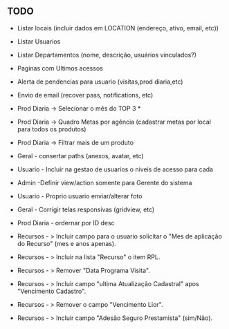 TODO
--------------------
- Listar locais (incluir dados em LOCATION (endereço, ativo, email, etc))
- Listar Usuarios
- Listar Departamentos (nome, descrição, usuários vinculados?)
- Paginas com Ultimos acessos
- Alerta de pendencias para usuario (visitas,prod diaria,etc)
- Envio de email (recover pass, notifications, etc)
- Prod Diaria -> Selecionar o mês do TOP 3 *
- Prod Diaria -> Quadro Metas por agência (cadastrar metas por local para todos os produtos)
- Prod Diaria -> Filtrar mais de um produto
- Geral - consertar paths (anexos, avatar, etc)
- Usuario - Incluir na gestao de usuarios o niveis de acesso para cada
- Admin -Definir view/action somente para Gerente do sistema
- Usuario - Proprio usuario enviar/alterar foto
- Geral - Corrigir telas responsivas (gridview, etc)
- Prod Diaria - ordernar por ID desc

- Recursos - > Incluir campo para o usuario solicitar o "Mes de aplicação do Recurso" (mes e anos apenas).
- Recursos - > Incluir na lista "Recurso" o item RPL.
- Recursos - > Remover "Data Programa Visita".
- Recursos - > Incluir campo "ultima Atualização Cadastral" apos "Vencimento Cadastro".
- Recursos - > Remover o campo "Vencimento Lior".
- Recursos - > Incluir campo "Adesão Seguro Prestamista" (sim/Não).